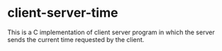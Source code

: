 # client-server-time
This is a C implementation of client server program in which the server sends the current time requested by the client.
